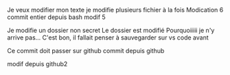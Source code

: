 Je veux modifier mon texte
je modifie plusieurs fichier à la fois
Modication 6
commit entier depuis bash 
modif 5

Je modifie un dossier non secret
Le dossier est modifié
Pourquoiiiii je n'y arrive pas...
C'est bon, il fallait penser à sauvegarder sur vs code avant


Ce commit doit passer sur github
commit depuis github

modif depuis github2
